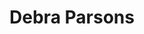 ---
title: Debra Parsons
layout: people
featured_image: 
featured_image_attr: 
featured_image_alt: 
featured_image_caption: 
---